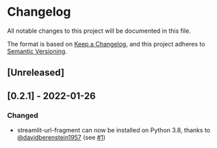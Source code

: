 # Changelog
All notable changes to this project will be documented in this file.

The format is based on [Keep a Changelog](https://keepachangelog.com/en/1.0.0/),
and this project adheres to [Semantic Versioning](https://semver.org/spec/v2.0.0.html).

## [Unreleased]

## [0.2.1] - 2022-01-26
### Changed
- streamlit-url-fragment can now be installed on Python 3.8, thanks to [@davidberenstein1957](https://github.com/davidberenstein1957) (see [#1](https://github.com/ktosiek/streamlit-url-fragment/pull/1))
